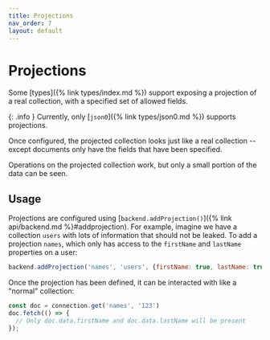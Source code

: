 ```yaml
---
title: Projections
nav_order: 7
layout: default
---
```


# Projections

Some [types]({% link types/index.md %}) support exposing a projection of a real collection, with a specified set of allowed fields.

{: .info }
Currently, only [`json0`]({% link types/json0.md %}) supports projections.

Once configured, the projected collection looks just like a real collection -- except documents only have the fields that have been specified.

Operations on the projected collection work, but only a small portion of the data can be seen.

## Usage

Projections are configured using [`backend.addProjection()`]({% link api/backend.md %}#addprojection). For example, imagine we have a collection `users` with lots of information that should not be leaked. To add a projection `names`, which only has access to the `firstName` and `lastName` properties on a user:

```js
backend.addProjection('names', 'users', {firstName: true, lastName: true})
```

Once the projection has been defined, it can be interacted with like a "normal" collection:

```js
const doc = connection.get('names', '123')
doc.fetch(() => {
  // Only doc.data.firstName and doc.data.lastName will be present
});
```
